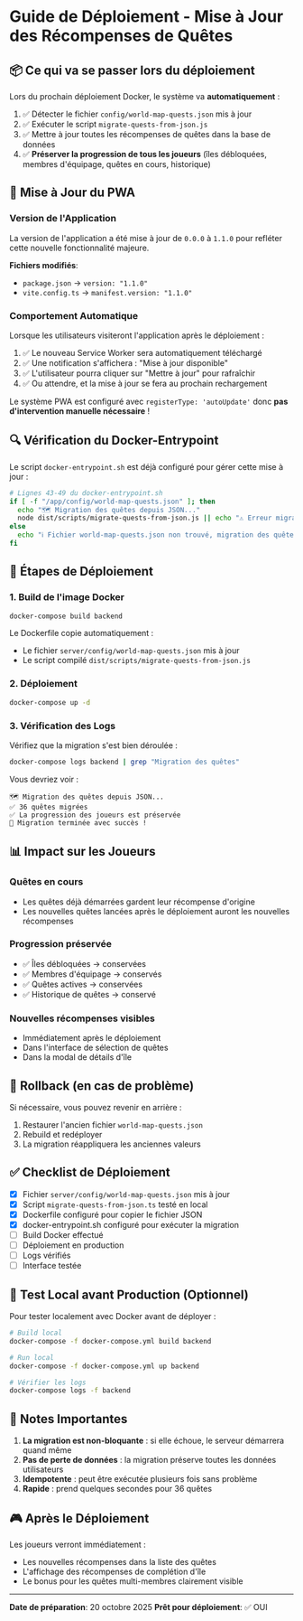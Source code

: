 # Guide de Déploiement - Mise à Jour des Récompenses de Quêtes

## 📦 Ce qui va se passer lors du déploiement

Lors du prochain déploiement Docker, le système va **automatiquement** :

1. ✅ Détecter le fichier `config/world-map-quests.json` mis à jour
2. ✅ Exécuter le script `migrate-quests-from-json.js`
3. ✅ Mettre à jour toutes les récompenses de quêtes dans la base de données
4. ✅ **Préserver la progression de tous les joueurs** (îles débloquées, membres d'équipage, quêtes en cours, historique)

## 📱 Mise à Jour du PWA

### Version de l'Application

La version de l'application a été mise à jour de `0.0.0` à `1.1.0` pour refléter cette nouvelle fonctionnalité majeure.

**Fichiers modifiés**:
- `package.json` → `version: "1.1.0"`
- `vite.config.ts` → `manifest.version: "1.1.0"`

### Comportement Automatique

Lorsque les utilisateurs visiteront l'application après le déploiement :

1. ✅ Le nouveau Service Worker sera automatiquement téléchargé
2. ✅ Une notification s'affichera : "Mise à jour disponible"
3. ✅ L'utilisateur pourra cliquer sur "Mettre à jour" pour rafraîchir
4. ✅ Ou attendre, et la mise à jour se fera au prochain rechargement

Le système PWA est configuré avec `registerType: 'autoUpdate'` donc **pas d'intervention manuelle nécessaire** !

## 🔍 Vérification du Docker-Entrypoint

Le script `docker-entrypoint.sh` est déjà configuré pour gérer cette mise à jour :

```bash
# Lignes 43-49 du docker-entrypoint.sh
if [ -f "/app/config/world-map-quests.json" ]; then
  echo "🗺️ Migration des quêtes depuis JSON..."
  node dist/scripts/migrate-quests-from-json.js || echo "⚠️ Erreur migration quêtes (non bloquant)"
else
  echo "ℹ️ Fichier world-map-quests.json non trouvé, migration des quêtes ignorée"
fi
```

## 🚀 Étapes de Déploiement

### 1. Build de l'image Docker

```bash
docker-compose build backend
```

Le Dockerfile copie automatiquement :
- Le fichier `server/config/world-map-quests.json` mis à jour
- Le script compilé `dist/scripts/migrate-quests-from-json.js`

### 2. Déploiement

```bash
docker-compose up -d
```

### 3. Vérification des Logs

Vérifiez que la migration s'est bien déroulée :

```bash
docker-compose logs backend | grep "Migration des quêtes"
```

Vous devriez voir :
```
🗺️ Migration des quêtes depuis JSON...
✅ 36 quêtes migrées
✅ La progression des joueurs est préservée
🎉 Migration terminée avec succès !
```

## 📊 Impact sur les Joueurs

### Quêtes en cours
- Les quêtes déjà démarrées gardent leur récompense d'origine
- Les nouvelles quêtes lancées après le déploiement auront les nouvelles récompenses

### Progression préservée
- ✅ Îles débloquées → conservées
- ✅ Membres d'équipage → conservés
- ✅ Quêtes actives → conservées
- ✅ Historique de quêtes → conservé

### Nouvelles récompenses visibles
- Immédiatement après le déploiement
- Dans l'interface de sélection de quêtes
- Dans la modal de détails d'île

## 🔄 Rollback (en cas de problème)

Si nécessaire, vous pouvez revenir en arrière :

1. Restaurer l'ancien fichier `world-map-quests.json`
2. Rebuild et redéployer
3. La migration réappliquera les anciennes valeurs

## ✅ Checklist de Déploiement

- [x] Fichier `server/config/world-map-quests.json` mis à jour
- [x] Script `migrate-quests-from-json.ts` testé en local
- [x] Dockerfile configuré pour copier le fichier JSON
- [x] docker-entrypoint.sh configuré pour exécuter la migration
- [ ] Build Docker effectué
- [ ] Déploiement en production
- [ ] Logs vérifiés
- [ ] Interface testée

## 🧪 Test Local avant Production (Optionnel)

Pour tester localement avec Docker avant de déployer :

```bash
# Build local
docker-compose -f docker-compose.yml build backend

# Run local
docker-compose -f docker-compose.yml up backend

# Vérifier les logs
docker-compose logs -f backend
```

## 📝 Notes Importantes

1. **La migration est non-bloquante** : si elle échoue, le serveur démarrera quand même
2. **Pas de perte de données** : la migration préserve toutes les données utilisateurs
3. **Idempotente** : peut être exécutée plusieurs fois sans problème
4. **Rapide** : prend quelques secondes pour 36 quêtes

## 🎮 Après le Déploiement

Les joueurs verront immédiatement :
- Les nouvelles récompenses dans la liste des quêtes
- L'affichage des récompenses de complétion d'île
- Le bonus pour les quêtes multi-membres clairement visible

---

**Date de préparation**: 20 octobre 2025
**Prêt pour déploiement**: ✅ OUI
